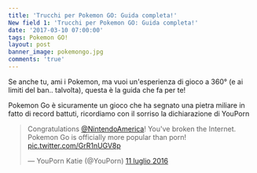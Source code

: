 ```yaml
---
title: 'Trucchi per Pokemon GO: Guida completa!'
New field 1: 'Trucchi per Pokemon GO: Guida completa!'
date: '2017-03-10 07:00:00'
tags: Pokemon GO!
layout: post
banner_image: pokemongo.jpg
comments: 'true'
---
```


Se anche tu, ami i Pokemon, ma vuoi un'esperienza di gioco a 360° (e ai limiti del ban.. talvolta), questa è la guida che fa per te!
<!--more-->
Pokemon Go è sicuramente un gioco che ha segnato una pietra miliare in fatto di record battuti, ricordiamo con il sorriso la dichiarazione di YouPorn

<blockquote class="twitter-tweet" data-cards="hidden" data-lang="it"><p lang="en" dir="ltr">Congratulations <a href="https://twitter.com/NintendoAmerica">@NintendoAmerica</a>! You&#39;ve broken the Internet. Pokemon Go is officially more popular than porn! <a href="https://t.co/GrR1nUGV8p">pic.twitter.com/GrR1nUGV8p</a></p>&mdash; YouPorn Katie (@YouPorn) <a href="https://twitter.com/YouPorn/status/752610215745429505">11 luglio 2016</a></blockquote>
<script async src="//platform.twitter.com/widgets.js" charset="utf-8"></script>

